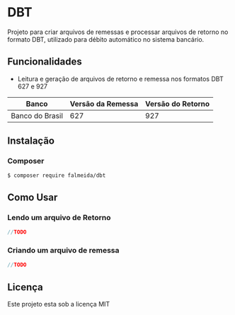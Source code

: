 DBT
=======

Projeto para criar arquivos de remessas e processar arquivos de retorno no formato DBT, utilizado para débito automático no sistema bancário.

## Funcionalidades

* Leitura e geração de arquivos de retorno e remessa nos formatos DBT 627 e 927

| Banco           | Versão da Remessa  | Versão do Retorno  |
|-----------------|--------------------|--------------------|
| Banco do Brasil | 627                | 927                |

## Instalação
### Composer
```
$ composer require falmeida/dbt
```

## Como Usar
### Lendo um arquivo de Retorno
```php
//TODO
```
### Criando um arquivo de remessa
```php
//TODO
```

## Licença
Este projeto esta sob a licença MIT